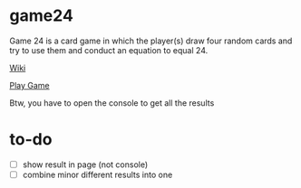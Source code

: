# game24
Game 24 is a card game in which the player(s) draw four random cards and try to use them and conduct an equation to equal 24.

[Wiki](https://en.wikipedia.org/wiki/24_Game)

[Play Game](https://yaya17.github.io/game24/)

Btw, you have to open the console to get all the results


# to-do
- [ ] show result in page (not console)
- [ ] combine minor different results into one
